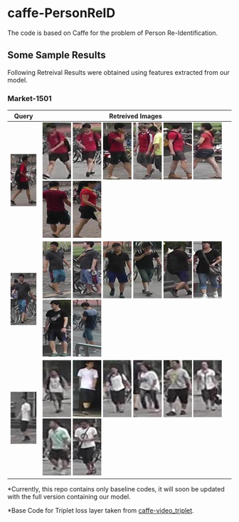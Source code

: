 
# caffe-PersonReID

The code is based on Caffe for the problem of Person Re-Identification. 

## Some Sample Results 

Following Retreival Results were obtained using features extracted from our model.

### Market-1501

Query | Retreived Images |
------| ---------------  |
![](ReID/sampleResults/0004_c1s6_016996_00.jpg) | ![](ReID/sampleResults/0004_c5s3_066212_01.jpg) ![](ReID/sampleResults/0004_c3s3_065619_02.jpg) ![](ReID/sampleResults/0033_c1s6_014296_04.jpg) ![](ReID/sampleResults/1136_c5s3_073612_06.jpg) ![](ReID/sampleResults/1301_c5s3_031815_02.jpg) ![](ReID/sampleResults/0804_c3s2_096753_01.jpg)   ![](ReID/sampleResults/1270_c1s5_051866_02.jpg) ![](ReID/sampleResults/1440_c1s6_007541_02.jpg) |
![](ReID/sampleResults/0005_c1s1_001351_00.jpg) | ![](ReID/sampleResults/0005_c4s1_006951_03.jpg) ![](ReID/sampleResults/0005_c5s1_000401_03.jpg) ![](ReID/sampleResults/1382_c2s3_039207_01.jpg)  ![](ReID/sampleResults/0699_c2s2_051212_02.jpg) ![](ReID/sampleResults/1382_c5s3_054015_02.jpg) ![](ReID/sampleResults/0479_c3s1_125433_04.jpg) ![](ReID/sampleResults/1183_c3s3_006637_02.jpg) ![](ReID/sampleResults/0174_c2s1_053051_04.jpg) |
![](ReID/sampleResults/0016_c1s1_001351_00.jpg) | ![](ReID/sampleResults/0455_c5s1_116245_02.jpg)  ![](ReID/sampleResults/0016_c6s1_011551_01.jpg)  ![](ReID/sampleResults/0473_c5s1_123020_00.jpg) ![](ReID/sampleResults/0646_c5s2_033930_02.jpg) ![](ReID/sampleResults/1395_c5s3_048415_02.jpg)  ![](ReID/sampleResults/0302_c5s1_067748_03.jpg) ![](ReID/sampleResults/0388_c5s1_091548_01.jpg) ![](ReID/sampleResults/1077_c5s2_144199_02.jpg)   |

*Currently, this repo contains only baseline codes, it will soon be updated with the full version containing our model.

*Base Code for Triplet loss layer taken from [caffe-video_triplet](https://github.com/xiaolonw/caffe-video_triplet).
